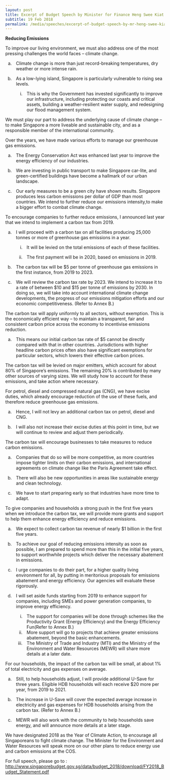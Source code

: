 ```yaml
---
layout: post
title: Excerpt of Budget Speech by Minister for Finance Heng Swee Kiat
subtitle: 19 Feb 2018
permalink: /media/speeches/excerpt-of-budget-speech-by-mr-heng-swee-kiat-minister-for-finance-19-february-2018
---
```


**Reducing Emissions**

To improve our living environment, we must also address one of the most pressing challenges the world faces – climate change.

+ Climate change is more than just record-breaking temperatures, dry weather or more intense rain.

+ As a low-lying island, Singapore is particularly vulnerable to rising sea levels.

    - This is why the Government has invested significantly to improve our infrastructure, including protecting our coasts and critical assets, building a weather-resilient water supply, and redesigning our flood management system.

We must play our part to address the underlying cause of climate change – to make Singapore a more liveable and sustainable city, and as a responsible member of the international community.

Over the years, we have made various efforts to manage our greenhouse gas emissions.

+ The Energy Conservation Act was enhanced last year to improve the energy efficiency of our industries.

+ We are investing in public transport to make Singapore car-lite, and green-certified buildings have become a hallmark of our urban landscape.

+ Our early measures to be a green city have shown results. Singapore produces less carbon emissions per dollar of GDP than most countries. We intend to further reduce our emissions intensity,to make a bigger effort to combat climate change.

To encourage companies to further reduce emissions, I announced last year that we intend to implement a carbon tax from 2019.

+ I will proceed with a carbon tax on all facilities producing 25,000 tonnes or more of greenhouse gas emissions in a year.

    - It will be levied on the total emissions of each of these facilities.

    - The first payment will be in 2020, based on emissions in 2019.

+ The carbon tax will be $5 per tonne of greenhouse gas emissions in the first instance, from 2019 to 2023.

+ We will review the carbon tax rate by 2023. We intend to increase it to a rate of between $10 and $15 per tonne of emissions by 2030. In doing so, we will take into account international climate change developments, the progress of our emissions mitigation efforts and our economic competitiveness. (Refer to Annex B.)

The carbon tax will apply uniformly to all sectors, without exemption. This is the economically efficient way – to maintain a transparent, fair and consistent carbon price across the economy to incentivise emissions reduction.

+ This means our initial carbon tax rate of $5 cannot be directly compared with that in other countries. Jurisdictions with higher headline carbon prices often also have significant exemptions for particular sectors, which lowers their effective carbon prices.

The carbon tax will be levied on major emitters, which account for about 80% of Singapore’s emissions. The remaining 20% is contributed by many other sources of varying sizes. We will study how to account for these emissions, and take action where necessary.

For petrol, diesel and compressed natural gas (CNG), we have excise duties, which already encourage reduction of the use of these fuels, and therefore reduce greenhouse gas emissions.

+ Hence, I will not levy an additional carbon tax on petrol, diesel and CNG.

+ I will also not increase their excise duties at this point in time, but we will continue to review and adjust them periodically.

The carbon tax will encourage businesses to take measures to reduce carbon emissions.

+ Companies that do so will be more competitive, as more countries impose tighter limits on their carbon emissions, and international agreements on climate change like the Paris Agreement take effect.

+ There will also be new opportunities in areas like sustainable energy and clean technology.

+ We have to start preparing early so that industries have more time to adapt.

To give companies and households a strong push in the first five years when we introduce the carbon tax, we will provide more grants and support to help them enhance energy efficiency and reduce emissions.

+ We expect to collect carbon tax revenue of nearly $1 billion in the first five years.

+ To achieve our goal of reducing emissions intensity as soon as possible, I am prepared to spend more than this in the initial five years, to support worthwhile projects which deliver the necessary abatement in emissions.

+ I urge companies to do their part, for a higher quality living environment for all, by putting in meritorious proposals for emissions abatement and energy efficiency. Our agencies will evaluate these rigorously.

+ I will set aside funds starting from 2019 to enhance support for companies, including SMEs and power generation companies, to improve energy efficiency.
    - The support for companies will be done through schemes like the Productivity Grant (Energy Efficiency) and the Energy Efficiency Fun(Refer to Annex B.)
    - More support will go to projects that achieve greater emissions abatement, beyond the basic enhancements.
    - The Ministry of Trade and Industry (MTI) and the Ministry of the Environment and Water Resources (MEWR) will share more details at a later date.

For our households, the impact of the carbon tax will be small, at about 1% of total electricity and gas expenses on average.

+ Still, to help households adjust, I will provide additional U-Save for three years. Eligible HDB households will each receive $20 more per year, from 2019 to 2021.

+ The increase in U-Save will cover the expected average increase in electricity and gas expenses for HDB households arising from the carbon tax. (Refer to Annex B.)

+ MEWR will also work with the community to help households save energy, and will announce more details at a later stage.

We have designated 2018 as the Year of Climate Action, to encourage all Singaporeans to fight climate change. The Minister for the Environment and Water Resources will speak more on our other plans to reduce energy use and carbon emissions at the COS.

For full speech, please go to : [<a href="https://www.singaporebudget.gov.sg/data/budget_2018/download/FY2018_Budget_Statement.pdf" target="_blank">http://www.singaporebudget.gov.sg/data/budget_2018/download/FY2018_Budget_Statement.pdf</a>](https://www.singaporebudget.gov.sg/data/budget_2018/download/FY2018_Budget_Statement.pdf)


<style type='text/css'>
	li { list-style-type: lower-alpha; padding-left: 10px}
    li li { list-style-type: lower-roman; }
    .content li > ul { margin-top: 0px !important; }
    .content ul > li:last-child { margin-top: 0px !important; }
</style>
